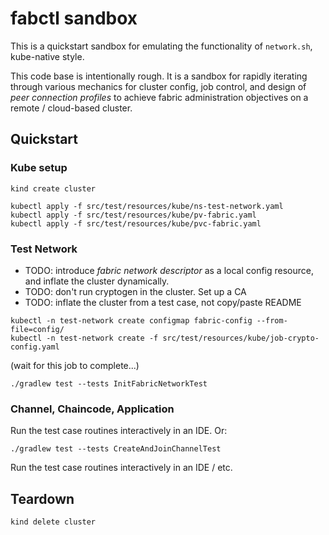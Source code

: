 # fabctl sandbox 

This is a quickstart sandbox for emulating the functionality of `network.sh`, kube-native style.

This code base is intentionally rough.  It is a sandbox for rapidly iterating through various mechanics 
for cluster config, job control, and design of _peer connection profiles_ to achieve fabric administration 
objectives on a remote / cloud-based cluster.

## Quickstart 

### Kube setup

```shell
kind create cluster

kubectl apply -f src/test/resources/kube/ns-test-network.yaml
kubectl apply -f src/test/resources/kube/pv-fabric.yaml
kubectl apply -f src/test/resources/kube/pvc-fabric.yaml
```

### Test Network 

- TODO: introduce _fabric network descriptor_ as a local config resource, and inflate the cluster dynamically.
- TODO: don't run cryptogen in the cluster.  Set up a CA 
- TODO: inflate the cluster from a test case, not copy/paste README

```shell 
kubectl -n test-network create configmap fabric-config --from-file=config/
kubectl -n test-network create -f src/test/resources/kube/job-crypto-config.yaml
```
(wait for this job to complete...)

```shell
./gradlew test --tests InitFabricNetworkTest
```


### Channel, Chaincode, Application 

Run the test case routines interactively in an IDE.   Or: 

```shell
./gradlew test --tests CreateAndJoinChannelTest 
```


Run the test case routines interactively in an IDE / etc. 

## Teardown 

```shell
kind delete cluster
```
